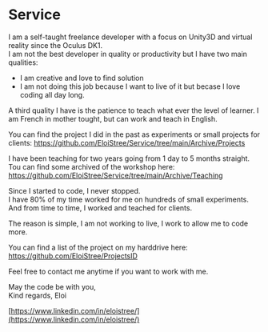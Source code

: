 # Service

I am a self-taught freelance developer with a focus on Unity3D and virtual reality since the Oculus DK1.  
I am not the best developer in quality or productivity but I have two main qualities:   
- I am creative and love to find solution  
- I am not doing this job because I want to live of it but becase I love coding all day long.  

A third quality I have is the patience to teach what ever the level of learner.
I am French in mother tought, but can work and teach in English.


You can find the project I did in the past as experiments or small projects for clients:
https://github.com/EloiStree/Service/tree/main/Archive/Projects

I have been teaching for two years going from 1 day to 5 months straight.   
Tou can find some archived of the workshop here:    
https://github.com/EloiStree/Service/tree/main/Archive/Teaching  

Since I started to code, I never stopped.  
I have 80% of my time worked for me on hundreds of small experiments.  
And from time to time, I worked and teached for clients.  

The reason is simple, I am not working to live, I work to allow me to code more.  

You can find a list of the project on my harddrive here: 
https://github.com/EloiStree/ProjectsID    

  
Feel free to contact me anytime if you want to work with me.  
  
May the code be with you,  
Kind regards, 
Eloi  

[https://www.linkedin.com/in/eloistree/](https://www.linkedin.com/in/eloistree/)



